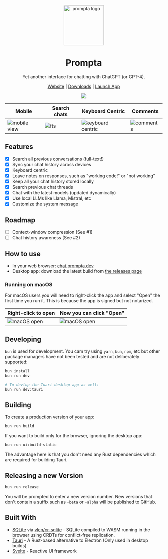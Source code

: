 <!-- display a screenshot -->
<div align="center">

[<img src="src-tauri/icons/icon_256x256.png" alt="prompta logo" width=128>](https://www.prompta.dev)<br>

# Prompta

Yet another interface for chatting with ChatGPT (or GPT-4).

[Website](https://www.prompta.dev)
| [Downloads](https://github.com/iansinnott/prompta/releases)
| [Launch App](https://chat.prompta.dev)

</div>

<div align="center">

![](static/screenshot_20230513023629.png)

</div>

| Mobile                                       | Search chats                      | Keyboard Centric                                            | Comments                                    |
| -------------------------------------------- | --------------------------------- | ----------------------------------------------------------- | ------------------------------------------- |
| ![mobile view](static/screenshot_mobile.png) | ![fts](static/screenshot_fts.png) | ![keyboard centric](static/screenshot_keyboard_centric.png) | ![comments](static/screenshot_comments.png) |

## Features

- [x] Search all previous conversations (full-text!)
- [x] Sync your chat history across devices
- [x] Keyboard centric
- [x] Leave notes on responses, such as "working code!" or "not working"
- [x] Keep all your chat history stored locally
- [x] Search previous chat threads
- [x] Chat with the latest models (updated dynamically)
- [x] Use local LLMs like Llama, Mistral, etc
- [x] Customize the system message

## Roadmap

- [ ] Context-window compression (See #1)
- [ ] Chat history awareness (See #2)

## How to use

- In your web browser: [chat.prompta.dev](https://chat.prompta.dev)
- Desktop app: download the latest build from [the releases page](https://github.com/iansinnott/prompta/releases)

### Running on macOS

For macOS users you will need to right-click the app and select "Open" the first time you run it. This is because the app is signed but not notarized.

| Right-click to open                           | Now you can click "Open"                      |
| --------------------------------------------- | --------------------------------------------- |
| ![macOS open](static/screenshot_macopen1.png) | ![macOS open](static/screenshot_macopen2.png) |

## Developing

`bun` is used for development. You cam try using `yarn`, `bun`, `npm`, etc but other package managers have not been tested and are not deliberately supported:

```bash
bun install
bun run dev

# To devlop the Tuari desktop app as well:
bun run dev:tauri
```

## Building

To create a production version of your app:

```bash
bun run build
```

If you want to build only for the browser, ignoring the desktop app:

```bash
bun run ui:build-static
```

The advantage here is that you don't need any Rust dependencies which are required for building Tauri.

## Releasing a new Version

```bash
bun run release
```

You will be prompted to enter a new version number. New versions that don't contain a suffix such as `-beta` or `-alpha` will be published to GitHub.

## Built With

- [SQLite](https://www.sqlite.org/index.html) via [vlcn/cr-sqlite](https://vlcn.io/) - SQLite compiled to WASM running in the browser using CRDTs for conflict-free replication.
- [Tauri](https://tauri.studio) - A Rust-based alternative to Electron (Only used in desktop builds)
- [Svelte](https://svelte.dev) - Reactive UI framework
